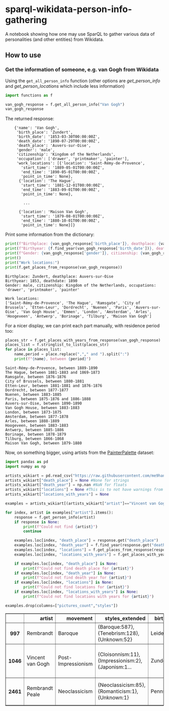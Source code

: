# sparql-wikidata-person-info-gathering
A notebook showing how one may use SparQL to gather various data of personalities (and other entities) from Wikidata.



## How to use

### Get the information of someone, e.g. van Gogh from Wikidata

Using the ```get_all_person_info``` function (other options are *get_person_info* and *get_person_locations* which include less information)


```python
import functions as f

van_gogh_response = f.get_all_person_info("Van Gogh")
van_gogh_response
```

The returned response:

```
    {'name': 'Van Gogh',
     'birth_place': 'Zundert',
     'birth_date': '1853-03-30T00:00:00Z',
     'death_date': '1890-07-29T00:00:00Z',
     'death_place': 'Auvers-sur-Oise',
     'gender': 'male',
     'citizenship': 'Kingdom of the Netherlands',
     'occupation': ['drawer', 'printmaker', 'painter'],
     'work_locations': [{'location': 'Saint-Rémy-de-Provence',
       'start_time': '1889-05-01T00:00:00Z',
       'end_time': '1890-05-01T00:00:00Z',
       'point_in_time': None},
      {'location': 'The Hague',
       'start_time': '1881-12-01T00:00:00Z',
       'end_time': '1883-09-01T00:00:00Z',
       'point_in_time': None},

        ...

      {'location': 'Maison Van Gogh',
       'start_time': '1879-08-01T00:00:00Z',
       'end_time': '1880-10-01T00:00:00Z',
       'point_in_time': None}]}
```


Print some information from the dictionary:


```python
print(f"Birthplace: {van_gogh_response['birth_place']}, deathplace: {van_gogh_response['death_place']}")
print(f"Birthyear: {f.find_year(van_gogh_response['birth_date'])}, deathdate: {f.find_year(van_gogh_response['death_date'])}")
print(f"Gender: {van_gogh_response['gender']}, citizenship: {van_gogh_response['citizenship']}, occupations: {str(van_gogh_response['occupation']).strip('[]')}")
print()
print("Work locations:")
print(f.get_places_from_response(van_gogh_response))
```

    Birthplace: Zundert, deathplace: Auvers-sur-Oise
    Birthyear: 1853, deathdate: 1890
    Gender: male, citizenship: Kingdom of the Netherlands, occupations: 'drawer', 'printmaker', 'painter'
    
    Work locations:
    ['Saint-Rémy-de-Provence', 'The Hague', 'Ramsgate', 'City of Brussels', 'Etten-Leur', 'Dordrecht', 'Nuenen', 'Paris', 'Auvers-sur-Oise', 'Van Gogh House', 'Emmen', 'London', 'Amsterdam', 'Arles', 'Hoogeveen', 'Antwerp', 'Borinage', 'Tilburg', 'Maison Van Gogh']
    

For a nicer display, we can print each part manually, with residence period too:


```python
places_str = f.get_places_with_years_from_response(van_gogh_response)
places_list = f.stringlist_to_list(places_str)
for place in places_list:
    name,period = place.replace(","," and ").split(":")
    print(f"{name}, between {period}")
```

    Saint-Rémy-de-Provence, between 1889-1890
    The Hague, between 1881-1883 and 1869-1873
    Ramsgate, between 1876-1876
    City of Brussels, between 1880-1881
    Etten-Leur, between 1881-1881 and 1876-1876
    Dordrecht, between 1877-1877
    Nuenen, between 1883-1885
    Paris, between 1875-1876 and 1886-1888
    Auvers-sur-Oise, between 1890-1890
    Van Gogh House, between 1883-1883
    London, between 1873-1875
    Amsterdam, between 1877-1878
    Arles, between 1888-1889
    Hoogeveen, between 1883-1883
    Antwerp, between 1885-1886
    Borinage, between 1878-1879
    Tilburg, between 1866-1868
    Maison Van Gogh, between 1879-1880
    

Now, on something bigger, using artists from the [PainterPalette](https://github.com/me9hanics/PainterPalette) dataset:


```python
import pandas as pd
import numpy as np

artists_wikiart = pd.read_csv("https://raw.githubusercontent.com/me9hanics/PainterPalette/main/datasets/wikiart_artists.csv")
artists_wikiart["death_place"] = None #None for strings
artists_wikiart["death_year"] = np.nan #NaN for floats
artists_wikiart["locations"] = None #This is to not have warnings from pandas.
artists_wikiart["locations_with_years"] = None

examples = artists_wikiart[(artists_wikiart["artist"]=="Vincent van Gogh") | (artists_wikiart["artist"].str.contains("Rembrandt"))] #3 artists

for index, artist in examples["artist"].items():
    response = f.get_person_info(artist)
    if response is None:
        print(f"Could not find {artist}")
        continue

    examples.loc[index, "death_place"] = response.get("death_place")
    examples.loc[index, "death_year"] = f.find_year(response.get("death_date"))
    examples.loc[index, "locations"] = f.get_places_from_response(response)
    examples.loc[index, "locations_with_years"] = f.get_places_with_years_from_response(response)

    if examples.loc[index, "death_place"] is None:
        print(f"Could not find death place for {artist}")
    if examples.loc[index, "death_year"] is None:
        print(f"Could not find death year for {artist}")
    if examples.loc[index, "locations"] is None:
        print(f"Could not find locations for {artist}")
    if examples.loc[index, "locations_with_years"] is None:
        print(f"Could not find locations with years for {artist}")

examples.drop(columns=["pictures_count","styles"])
```




<div>
<style scoped>
    .dataframe tbody tr th:only-of-type {
        vertical-align: middle;
    }

    .dataframe tbody tr th {
        vertical-align: top;
    }

    .dataframe thead th {
        text-align: right;
    }
</style>
<table border="1" class="dataframe">
  <thead>
    <tr style="text-align: right;">
      <th></th>
      <th>artist</th>
      <th>movement</th>
      <th>styles_extended</th>
      <th>birth_place</th>
      <th>birth_year</th>
      <th>death_place</th>
      <th>death_year</th>
      <th>locations</th>
      <th>locations_with_years</th>
    </tr>
  </thead>
  <tbody>
    <tr>
      <th>997</th>
      <td>Rembrandt</td>
      <td>Baroque</td>
      <td>{Baroque:587},{Tenebrism:128},{Unknown:52}</td>
      <td>Leiden</td>
      <td>1606.0</td>
      <td>Amsterdam</td>
      <td>1669.0</td>
      <td>['Amsterdam', 'Leiden']</td>
      <td>['Amsterdam:1623-1625,1631-1669', 'Leiden:1625...</td>
    </tr>
    <tr>
      <th>1046</th>
      <td>Vincent van Gogh</td>
      <td>Post-Impressionism</td>
      <td>{Cloisonnism:11},{Impressionism:2},{Japonism:1...</td>
      <td>Zundert</td>
      <td>1853.0</td>
      <td>Breda</td>
      <td>1874.0</td>
      <td>['Saint-Rémy-de-Provence', 'The Hague', 'Ramsg...</td>
      <td>['Saint-Rémy-de-Provence:1889-1890', 'The Hagu...</td>
    </tr>
    <tr>
      <th>2461</th>
      <td>Rembrandt Peale</td>
      <td>Neoclassicism</td>
      <td>{Neoclassicism:85},{Romanticism:1},{Unknown:1}</td>
      <td>Pennsylvania</td>
      <td>1778.0</td>
      <td>Philadelphia</td>
      <td>1860.0</td>
      <td>['Boston', 'London', 'Baltimore', 'Washington,...</td>
      <td>[]</td>
    </tr>
  </tbody>
</table>
</div>


